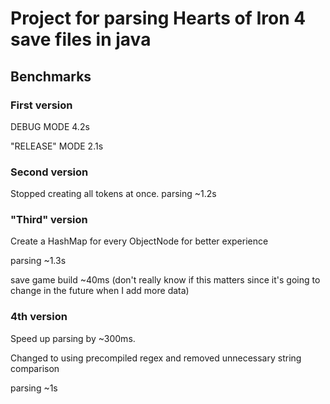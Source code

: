 # Project for parsing Hearts of Iron 4 save files in java

## Benchmarks

### First version
DEBUG MODE 4.2s

"RELEASE" MODE 2.1s

### Second version
Stopped creating all tokens at once.
parsing ~1.2s

### "Third" version
Create a HashMap for every ObjectNode for better experience

parsing ~1.3s

save game build ~40ms (don't really know if this matters since it's going to change in the future when I add more data)

### 4th version
Speed up parsing by ~300ms.

Changed to using precompiled regex and removed unnecessary string comparison

parsing ~1s